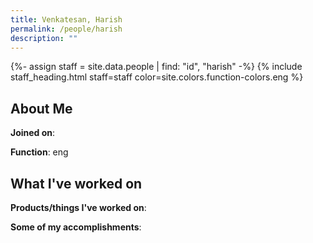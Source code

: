 ```yaml
---
title: Venkatesan, Harish
permalink: /people/harish
description: ""
---
```


{%- assign staff = site.data.people | find: "id", "harish" -%}
{% include staff_heading.html staff=staff color=site.colors.function-colors.eng %}

## About Me

**Joined on**: 

**Function**: eng

## What I've worked on

**Products/things I've worked on**:


**Some of my accomplishments**:


